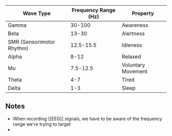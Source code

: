 | Wave Type                 | Frequency Range (Hz) | Property           |
| ------------------------- | -------------------- | ------------------ |
| Gamma                     | 30-100               | Awareness          |
| Beta                      | 13-30                | Alertness          |
| SMR (Sensorimotor Rhythm) | 12.5-15.5            | Idleness           |
| Alpha                     | 8-12                 | Relaxed            |
| Mu                        | 7.5-12.5             | Voluntary Movement |
| Theta                     | 4-7                  | Tired              |
| Delta                     | 1-3                  | Sleep              |

## Notes
* When recording [[EEG]] signals, we have to be aware of the frequency range we're trying to target
* 
